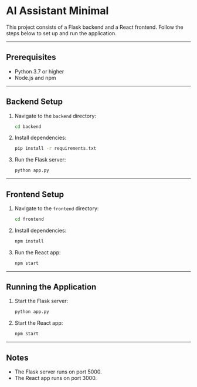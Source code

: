 # AI Assistant Minimal

This project consists of a Flask backend and a React frontend. Follow the steps below to set up and run the application.

---

## Prerequisites

- Python 3.7 or higher
- Node.js and npm

---

## Backend Setup

1. Navigate to the `backend` directory:
   ```bash
   cd backend
   ```

2. Install dependencies:
   ```bash
   pip install -r requirements.txt
   ```
3. Run the Flask server:
   ```bash
   python app.py
   ```

---

## Frontend Setup

1. Navigate to the `frontend` directory:
   ```bash
   cd frontend
   ```

2. Install dependencies:
   ```bash
   npm install
   ```

3. Run the React app:
   ```bash
   npm start
   ```

---

## Running the Application

1. Start the Flask server:
   ```bash
   python app.py
    ```      

2. Start the React app:
   ```bash
   npm start
   ```

---

## Notes

- The Flask server runs on port 5000.
- The React app runs on port 3000.

